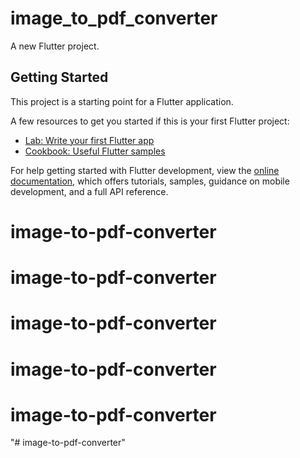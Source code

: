 # image_to_pdf_converter

A new Flutter project.

## Getting Started

This project is a starting point for a Flutter application.

A few resources to get you started if this is your first Flutter project:

- [Lab: Write your first Flutter app](https://docs.flutter.dev/get-started/codelab)
- [Cookbook: Useful Flutter samples](https://docs.flutter.dev/cookbook)

For help getting started with Flutter development, view the
[online documentation](https://docs.flutter.dev/), which offers tutorials,
samples, guidance on mobile development, and a full API reference.
# image-to-pdf-converter
# image-to-pdf-converter
# image-to-pdf-converter
# image-to-pdf-converter
# image-to-pdf-converter
"# image-to-pdf-converter" 
